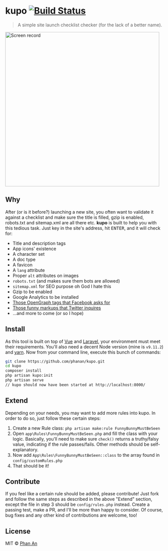 # kupo [![Build Status](https://travis-ci.org/phanan/kupo.svg?branch=master)](https://travis-ci.org/phanan/kupo)

> A simple site launch checklist checker (for the lack of a better name).

<img src="https://github.com/phanan/kupo/raw/master/screen.gif" width="488" height="auto" alt="Screen record">

## Why

After (or is it before?) launching a new site, you often want to validate it against a checklist and make sure the title is filled, gzip is enabled, robots.txt and sitemap.xml are all there etc. **kupo** is built to help you with this tedious task. Just key in the site's address, hit <kbd>ENTER</kbd>, and it will check for:

* Title and description tags
* App icons' existence
* A character set
* A doc type
* A favicon
* A `lang` attribute
* Proper `alt` attributes on images
* `robots.txt` (and makes sure them bots are allowed)
* `sitemap.xml` for SEO purpose oh God I hate this
* Gzip to be enabled
* Google Analytics to be installed
* [Those OpenGraph tags that Facebook asks for](https://developers.facebook.com/docs/sharing/webmasters#markup)
* [Those funny markups that Twitter inquires](https://dev.twitter.com/cards/markup)
* …and more to come (or so I hope)

## Install

As this tool is built on top of [Vue](https://vuejs.org) and [Laravel](https://laravel.com), your environment must meet their requirements. You'll also need a decent Node version (mine is `v9.11.2`) and [yarn](https://yarnpkg.com/lang/en/). Now from your command line, execute this bunch of commands:

```bash
git clone https://github.com/phanan/kupo.git
cd kupo
composer install
php artisan kupo:init
php artisan serve
// kupo should now have been started at http://localhost:8000/
```

## Extend

Depending on your needs, you may want to add more rules into kupo. In order to do so, just follow these certain steps:

1. Create a new Rule class: `php artisan make:rule FunnyBunnyMustBeSeen`
1. Open `app\Rules\FunnyBunnyMustBeSeen.php` and fill the class with your logic. Basically, you'll need to make sure `check()` returns a truthy/falsy value, indicating if the rule passes/fails. Other methods should be self-explanatory.
1. Now add `App\Rules\FunnyBunnyMustBeSeen::class` to the array found in `config/customRules.php`
1. That should be it!

## Contribute

If you feel like a certain rule should be added, please contribute! Just fork and follow the same steps as described in the above "Extend" section, except the file in step 3 should be `config/rules.php` instead. Create a passing test, make a PR, and I'll be more than happy to consider. Of course, bug fixes and any other kind of contributions are welcome, too!

## License

MIT © [Phan An](https://phanan.net)


